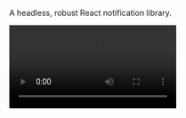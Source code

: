 A headless, robust React notification library.

<video src='https://github.com/hahanein/melden/raw/main/recording.mp4'></video>